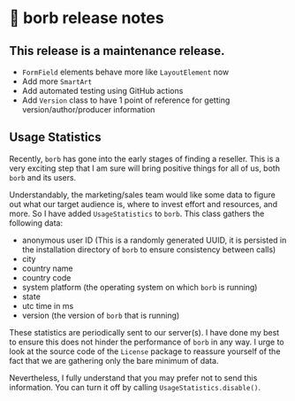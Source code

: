 # :mega: borb release notes

## This release is a maintenance release.
- `FormField` elements behave more like `LayoutElement` now
- Add more `SmartArt`
- Add automated testing using GitHub actions
- Add `Version` class to have 1 point of reference for getting version/author/producer information

## Usage Statistics

Recently, `borb` has gone into the early stages of finding a reseller.
This is a very exciting step that I am sure will bring positive things for all of us, both `borb` and its users.

Understandably, the marketing/sales team would like some data to figure out what our target audience is, where to invest effort and resources, and more.
So I have added `UsageStatistics` to `borb`. This class gathers the following data:

- anonymous user ID (This is a randomly generated UUID, it is persisted in the installation directory of `borb` to ensure consistency between calls)
- city
- country name
- country code
- system platform (the operating system on which `borb` is running)
- state
- utc time in ms
- version (the version of `borb` that is running)

These statistics are periodically sent to our server(s). I have done my best to ensure this does not hinder the performance of `borb` in any way.
I urge to look at the source code of the `License` package to reassure yourself of the fact that we are gathering only the bare minimum of data.

Nevertheless, I fully understand that you may prefer not to send this information. 
You can turn it off by calling `UsageStatistics.disable()`.